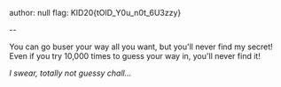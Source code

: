 author: null
flag: KID20{tOlD_Y0u_n0t_6U3zzy}

--

You can go buser your way all you want, but you'll never find my secret! Even if you try 10,000 times to guess your way in, you'll never find it!

_I swear, totally not guessy chall..._
